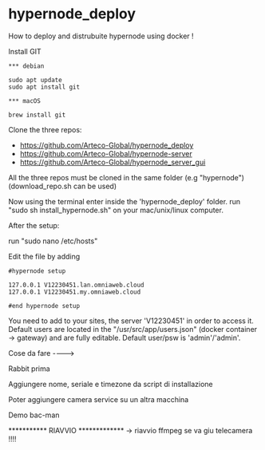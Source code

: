 # hypernode_deploy

How to deploy and distrubuite hypernode using docker !

Install GIT

    *** debian

    sudo apt update
    sudo apt install git

    *** macOS

    brew install git


Clone the three repos:

- https://github.com/Arteco-Global/hypernode_deploy
- https://github.com/Arteco-Global/hypernode-server
- https://github.com/Arteco-Global/hypernode_server_gui


All the three repos must be cloned in the same folder (e.g "hypernode") (download_repo.sh can be used)

Now using the terminal enter inside the 'hypernode_deploy' folder.
run "sudo sh install_hypernode.sh" on your mac/unix/linux computer.

After the setup:

run "sudo nano /etc/hosts"

Edit the file by adding 

    #hypernode setup

    127.0.0.1 V12230451.lan.omniaweb.cloud
    127.0.0.1 V12230451.my.omniaweb.cloud

    #end hypernode setup

You need to add to your sites, the server 'V12230451' in order to access it.
Default users are located in the "/usr/src/app/users.json" (docker container -> gateway) and are fully editable.
Default user/psw is 'admin'/'admin'.

Cose da fare ---->

Rabbit prima

Aggiungere nome, seriale e timezone da script di installazione

Poter aggiungere camera service su un altra macchina

Demo bac-man

*********** RIAVVIO *************
-> riavvio ffmpeg se va giu telecamera !!!!

